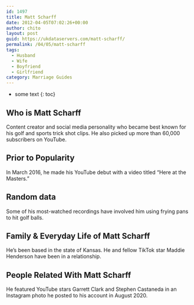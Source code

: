 ```yaml
---
id: 1497
title: Matt Scharff
date: 2012-04-05T07:02:26+00:00
author: chito
layout: post
guid: https://ukdataservers.com/matt-scharff/
permalink: /04/05/matt-scharff
tags:
  - Husband
  - Wife
  - Boyfriend
  - Girlfriend
category: Marriage Guides
---
```


* some text
{: toc}
          
          
## Who is  Matt Scharff
                  
                  
                  
Content creator and social media personality who became best known for his golf and sports trick shot clips. He also picked up more than 60,000 subscribers on YouTube.
                  
                
                
                
## Prior to Popularity 
                  
                  
                  
In March 2016, he made his YouTube debut with a video titled &#8220;Here at the Masters.&#8221; 
                  
                
                
                
## Random data 
                  
                  
                  
Some of his most-watched recordings have involved him using frying pans to hit golf balls.
                  
                
                
                
## Family & Everyday Life of Matt Scharff
                  
                  
                  
He&#8217;s been based in the state of Kansas. He and fellow TikTok star Maddie Henderson have been in a relationship.
                  
                
                
                
## People Related With  Matt Scharff
                  
                  
                  
He featured YouTube stars Garrett Clark and Stephen Castaneda in an Instagram photo he posted to his account in August 2020.
                  
                
              
            
          
          
          
    
    
  
